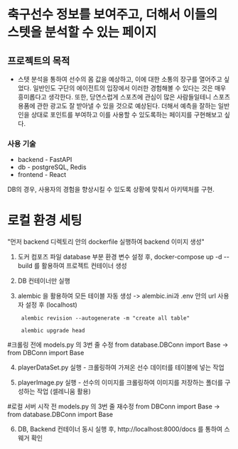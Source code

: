 # 축구선수 정보를 보여주고, 더해서 이들의 스텟을 분석할 수 있는 페이지

## 프로젝트의 목적
* 스텟 분석을 통하여 선수의 몸 값을 예상하고, 이에 대한 소통의 장구를 열어주고 싶었다. 일반인도 구단의 에이전트의 입장에서 이러한 경험해볼 수 있다는 것은 매우 흥미롭다고 생각한다. 또한, 당연스럽게 스포츠에 관심이 많은 사람들일테니 스포츠 용품에 관한 광고도 잘 받아낼 수 있을 것으로 예상된다. 더해서 예측을 잘하는 일반인을 상대로 포인트를 부여하고 이를 사용할 수 있도록하는 페이지를 구현해보고 싶다.

### 사용 기술
* backend - FastAPI
* db - postgreSQL, Redis
* frontend - React

DB의 경우, 사용자의 경험을 향상시킬 수 있도록 상황에 맞춰서 아키텍처를 구현.

# 로컬 환경 세팅

"먼저 backend 디렉토리 안의 dockerfile 실행하여 backend 이미지 생성"

1. 도커 컴포즈 파일 database 부분 환경 변수 설정 후, docker-compose up -d --build 를 활용하여 프로젝트 컨테이너 생성

2. DB 컨테이너만 실행

3. alembic 을 활용하여 모든 테이블 자동 생성
   -> alembic.ini과 .env 안의 url 사용자 설정 후 (localhost)

        alembic revision --autogenerate -m "create all table"
   
        alembic upgrade head 

#크롤링 전에 models.py 의 3번 줄 수정
from database.DBConn import Base -> from DBConn import Base

4. playerDataSet.py 실행 - 크롤링하여 가져온 선수 데이터를 테이블에 넣는 작업

5. playerImage.py 실행 - 선수의 이미지를 크롤링하여 이미지를 저장하는 폴더를 구성하는 작업 (셀레니움 활용)

#로컬 서버 시작 전 models.py 의 3번 줄 재수정
from DBConn import Base -> from database.DBConn import Base

6. DB, Backend 컨테이너 동시 실행 후, http://localhost:8000/docs 를 통하여 스웨거 확인

